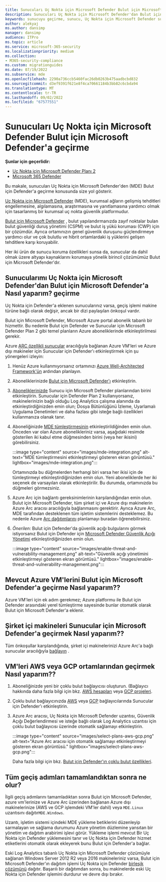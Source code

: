 ```yaml
---
title: Sunucuları Uç Nokta için Microsoft Defender Bulut için Microsoft Defender'a geçirme
description: Sunucuları Uç Nokta için Microsoft Defender'dan Bulut için Microsoft Defender'a geçirmeyi öğrenin.
keywords: sunucuyu geçirme, sunucu, Uç Nokta için Microsoft Defender sunucusu, Bulut için Microsoft Defender, MDE, azure, azure bulut, CSPM, CWP, bulut iş yükü koruması, tehdit koruması, gelişmiş tehdit koruması, Microsoft Azure, çoklu bulut bağlayıcısı
author: alekyaj
ms.author: dansimp
manager: dansimp
audience: ITPro
ms.topic: article
ms.service: microsoft-365-security
ms.localizationpriority: medium
ms.collection:
- M365-security-compliance
ms.custom: migrationguides
ms.date: 07/19/2022
ms.subservice: mde
ms.openlocfilehash: 2290a736ccb5460fac26db0263b475aadbcbd832
ms.sourcegitcommit: d3ef9391f621e8f4ca70661184b3bb82c6cbda94
ms.translationtype: MT
ms.contentlocale: tr-TR
ms.lasthandoff: 09/02/2022
ms.locfileid: "67577551"
---
```

# <a name="migrating-servers-from-microsoft-defender-for-endpoint-to-microsoft-defender-for-cloud"></a>Sunucuları Uç Nokta için Microsoft Defender Bulut için Microsoft Defender'a geçirme

**Şunlar için geçerlidir:**

- [Uç Nokta için Microsoft Defender Planı 2](https://go.microsoft.com/fwlink/p/?linkid=2154037)
- [Microsoft 365 Defender](https://go.microsoft.com/fwlink/?linkid=2118804)

Bu makale, sunucuları Uç Nokta için Microsoft Defender'den (MDE) Bulut için Defender'a geçirme konusunda size yol gösterir.

[Uç Nokta için Microsoft Defender](https://www.microsoft.com/security/business/endpoint-security/microsoft-defender-endpoint) (MDE), kurumsal ağların gelişmiş tehditleri engellemesine, algılamasına, araştırmasına ve yanıtlamasına yardımcı olmak için tasarlanmış bir kurumsal uç nokta güvenlik platformudur.

[Bulut için Microsoft Defender](https://azure.microsoft.com/services/defender-for-cloud/) , bulut yapılandırmanızda zayıf noktalar bulan bulut güvenliği duruş yönetimi (CSPM) ve bulut iş yükü koruması (CWP) için bir çözümdür. Ayrıca ortamınızın genel güvenlik duruşunu güçlendirmeye yardımcı olur ve çok bulutlu ve hibrit ortamlardaki iş yüklerini gelişen tehditlere karşı koruyabilir.

Her iki ürün de sunucu koruma özellikleri sunsa da, sunucular da dahil olmak üzere altyapı kaynaklarını korumaya yönelik birincil çözümümüz Bulut için Microsoft Defender'dır. 

## <a name="how-do-i-migrate-my-servers-from-microsoft-defender-for-endpoint-to-microsoft-defender-for-cloud"></a>Sunucularımı Uç Nokta için Microsoft Defender'dan Bulut için Microsoft Defender'a Nasıl yaparım? geçirme

Uç Nokta için Defender'a eklenen sunucularınız varsa, geçiş işlemi makine türüne bağlı olarak değişir, ancak bir dizi paylaşılan önkoşul vardır. 

Bulut için Microsoft Defender, Microsoft Azure portal abonelik tabanlı bir hizmettir. Bu nedenle Bulut için Defender ve Sunucular için Microsoft Defender Plan 2 gibi temel planların Azure aboneliklerinde etkinleştirilmesi gerekir.

Azure [ARC özellikli sunucular](/azure/azure-arc/servers/overview) aracılığıyla bağlanan Azure VM'leri ve Azure dışı makineler için Sunucular için Defender'ı etkinleştirmek için şu yönergeleri izleyin:

1. Henüz Azure kullanmıyorsanız ortamınızı [Azure Well-Architected Framework'ün](/azure/architecture/framework/) ardından planlayın.

2. Aboneliklerinizde [Bulut için Microsoft Defender'ı](/azure/defender-for-cloud/get-started) etkinleştirin.

3. [Aboneliklerinizde](/azure/defender-for-cloud/enable-enhanced-security) Sunucu için Microsoft Defender planlarından birini etkinleştirin. Sunucular için Defender Plan 2 kullanıyorsanız, makinelerinizin bağlı olduğu Log Analytics çalışma alanında da etkinleştirdiğinizden emin olun; Dosya Bütünlüğünü İzleme, Uyarlamalı Uygulama Denetimleri ve daha fazlası gibi isteğe bağlı özellikleri kullanmanıza olanak tanır.

4. Aboneliğinizde [MDE tümleştirmesinin](/azure/defender-for-cloud/integration-defender-for-endpoint?tabs=windows) etkinleştirildiğinden emin olun. Önceden var olan Azure abonelikleriniz varsa, aşağıdaki resimde gösterilen iki kabul etme düğmesinden birini (veya her ikisini) görebilirsiniz.

     :::image type="content" source="images/mde-integration.png" alt-text="MDE tümleştirmesini etkinleştirmeyi gösteren ekran görüntüsü." lightbox="images/mde-integration.png":::

   Ortamınızda bu düğmelerden herhangi biri varsa her ikisi için de tümleştirmeyi etkinleştirdiğinizden emin olun. Yeni aboneliklerde her iki seçenek de varsayılan olarak etkinleştirilir. Bu durumda, ortamınızda bu düğmeleri görmezsiniz.

5. Azure Arc için bağlantı gereksinimlerinin karşılandığından emin olun. Bulut için Microsoft Defender, tüm şirket içi ve Azure dışı makinelerin Azure Arc aracısı aracılığıyla bağlanmasını gerektirir. Ayrıca Azure Arc, MDE tarafından desteklenen tüm işletim sistemlerini desteklemez. Bu nedenle Azure [Arc dağıtımlarını](/azure/azure-arc/servers/plan-at-scale-deployment) planlamayı buradan öğrenebilirsiniz.

6. *Önerilen:* Bulut için Defender'da güvenlik açığı bulgularını görmek istiyorsanız Bulut için Defender için [Microsoft Defender Güvenlik Açığı Yönetimi](/azure/defender-for-cloud/enable-data-collection?tabs=autoprovision-va) etkinleştirdiğinizden emin olun.

   :::image type="content" source="images/enable-threat-and-vulnerability-management.png" alt-text="Güvenlik açığı yönetimini etkinleştirmeyi gösteren ekran görüntüsü." lightbox="images/enable-threat-and-vulnerability-management.png"::: 

## <a name="how-do-i-migrate-existing-azure-vms-to-microsoft-defender-for-cloud"></a>Mevcut Azure VM'lerini Bulut için Microsoft Defender'a geçirme Nasıl yaparım??

Azure VM'leri için ek adım gerekmez; Azure platformu ile Bulut için Defender arasındaki yerel tümleştirme sayesinde bunlar otomatik olarak Bulut için Microsoft Defender'a eklenir.

## <a name="how-do-i-migrate-on-premises-machines-to-microsoft-defender-for-servers"></a>Şirket içi makineleri Sunucular için Microsoft Defender'a geçirmek Nasıl yaparım??

Tüm önkoşullar karşılandığında, şirket içi makinelerinizi Azure Arc'a bağlı sunucular aracılığıyla [bağlayın](/azure/defender-for-cloud/quickstart-onboard-machines?pivots=azure-arc) .

## <a name="how-do-i-migrate-vms-from-aws-or-gcp-environments"></a>VM'leri AWS veya GCP ortamlarından geçirmek Nasıl yaparım??

1. Aboneliğinizde yeni bir çoklu bulut bağlayıcısı oluşturun. (Bağlayıcı hakkında daha fazla bilgi için bkz. [AWS hesapları](/azure/defender-for-cloud/quickstart-onboard-aws?pivots=env-settings) veya [GCP projeleri](/azure/defender-for-cloud/quickstart-onboard-gcp?pivots=env-settings).

2. Çoklu bulut bağlayıcınızda [AWS](/azure/defender-for-cloud/quickstart-onboard-aws?pivots=env-settings#prerequisites) veya [GCP](/azure/defender-for-cloud/quickstart-onboard-gcp?pivots=env-settings#configure-the-servers-plan) bağlayıcılarında Sunucular için Defender'ı etkinleştirin.

3. Azure Arc aracısı, Uç Nokta için Microsoft Defender uzantısı, Güvenlik Açığı Değerlendirmesi ve isteğe bağlı olarak Log Analytics uzantısı için çoklu bulut bağlayıcısı üzerinde otomatik sağlamayı etkinleştirin.

     :::image type="content" source="images/select-plans-aws-gcp.png" alt-text="Azure Arc aracısı için otomatik sağlamayı etkinleştirmeyi gösteren ekran görüntüsü." lightbox="images/select-plans-aws-gcp.png":::

   Daha fazla bilgi için bkz. [Bulut için Defender'ın çoklu bulut özellikleri](https://aka.ms/mdcmc).

## <a name="what-happens-once-all-migration-steps-are-completed"></a>Tüm geçiş adımları tamamlandıktan sonra ne olur?

İlgili geçiş adımlarını tamamladıktan sonra Bulut için Microsoft Defender, azure vm'lerinize ve Azure Arc üzerinden bağlanan Azure dışı makinelerinize (AWS ve GCP işlemdeki VM'ler dahil) veya `MDE.Linux` uzantısını dağıtır`MDE.Windows`.

Uzantı, işletim sistemi içindeki MDE yükleme betiklerini düzenleyip sarmalayan ve sağlama durumunu Azure yönetim düzlemine yansıtan bir yönetim ve dağıtım arabirimi işlevi görür. Yükleme işlemi mevcut Bir Uç Nokta için Defender yüklemesini tanır ve Uç Nokta için Defender hizmet etiketlerini otomatik olarak ekleyerek bunu Bulut için Defender'a bağlar.

Eski Log Analytics tabanlı Uç Nokta için Microsoft Defender çözümüyle sağlanan Windows Server 2012 R2 veya 2016 makineleriniz varsa, Bulut için Microsoft Defender'ın dağıtım işlemi Uç Nokta için Defender [birleşik çözümünü](configure-server-endpoints.md#new-windows-server-2012-r2-and-2016-functionality-in-the-modern-unified-solution) dağıtır. Başarılı bir dağıtımdan sonra, bu makinelerde eski Uç Nokta için Defender işlemini durdurur ve devre dışı bırakır.
